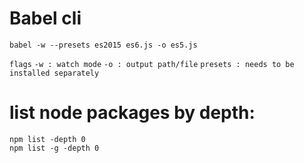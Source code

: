 

# Babel cli

```
babel -w --presets es2015 es6.js -o es5.js
```
```flags``` ```-w : watch mode``` ```-o : output path/file``` ```presets : needs to be installed separately```


# list node packages by depth:
```
npm list -depth 0
npm list -g -depth 0
```
